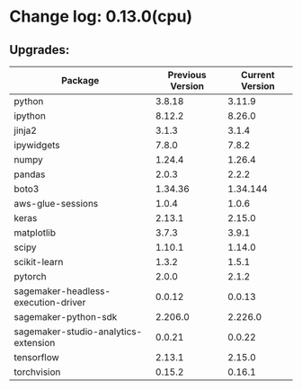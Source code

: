 # Change log: 0.13.0(cpu)

## Upgrades: 

Package | Previous Version | Current Version
---|---|---
python|3.8.18|3.11.9
ipython|8.12.2|8.26.0
jinja2|3.1.3|3.1.4
ipywidgets|7.8.0|7.8.2
numpy|1.24.4|1.26.4
pandas|2.0.3|2.2.2
boto3|1.34.36|1.34.144
aws-glue-sessions|1.0.4|1.0.6
keras|2.13.1|2.15.0
matplotlib|3.7.3|3.9.1
scipy|1.10.1|1.14.0
scikit-learn|1.3.2|1.5.1
pytorch|2.0.0|2.1.2
sagemaker-headless-execution-driver|0.0.12|0.0.13
sagemaker-python-sdk|2.206.0|2.226.0
sagemaker-studio-analytics-extension|0.0.21|0.0.22
tensorflow|2.13.1|2.15.0
torchvision|0.15.2|0.16.1
